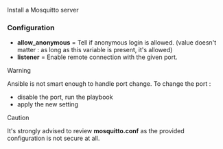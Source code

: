 Install a Mosquitto server

### Configuration

- **allow_anonymous** = Tell if anonymous login is allowed.
(value doesn't matter : as long as this variable is present, it's allowed)
- **listener** = Enable remote connection with the given port.
> [!WARNING]
> Ansible is not smart enough to handle port change.
> To change the port :
> - disable the port, run the playbook
> - apply the new setting

> [!CAUTION]
> It's strongly advised to review **mosquitto.conf** as the provided configuration is not secure at all.
